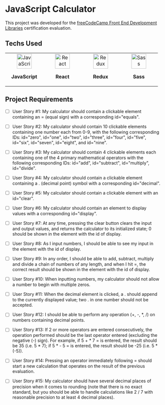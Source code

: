 # JavaScript Calculator

This project was developed for the [freeCodeCamp Front End Development Libraries](https://www.freecodecamp.org/learn/front-end-development-libraries/front-end-development-libraries-projects/build-a-javascript-calculator) certification evaluation.

## Techs Used

<table align="center">
  <tr>
    <td align="center" height="108" width="108">
      <img
          src="https://cdn.jsdelivr.net/gh/devicons/devicon/icons/javascript/javascript-plain.svg"
          width="48"
          height="48"
          alt="JavaScript"
        />
      <p><strong>JavaScript</strong></p>
    </td>
    <td align="center" height="108" width="108">
      <img
          src="https://cdn.jsdelivr.net/gh/devicons/devicon/icons/react/react-original.svg"
          width="48"
          height="48"
          alt="React"
        />
      <p><strong>React</strong></p>
    </td>
    <td align="center" height="108" width="108">
      <img
        src="https://cdn.jsdelivr.net/gh/devicons/devicon/icons/redux/redux-original.svg"
        width="48"
        height="48"
        alt="Redux"
      />
      <p><strong>Redux</strong></p>
    </td>
    <td align="center" height="108" width="108">
      <img
        src="https://cdn.jsdelivr.net/gh/devicons/devicon/icons/sass/sass-original.svg"
        width="48"
        height="48"
        alt="Sass"
      />
      <p><strong>Sass</strong></p>
    </td>
  </tr>
</table>

## Project Requirements

- [ ] User Story #1: My calculator should contain a clickable element containing an = (equal sign) with a corresponding id="equals".
- [ ] User Story #2: My calculator should contain 10 clickable elements containing one number each from 0-9, with the following corresponding IDs: id="zero", id="one", id="two", id="three", id="four", id="five", id="six", id="seven", id="eight", and id="nine".
- [ ] User Story #3: My calculator should contain 4 clickable elements each containing one of the 4 primary mathematical operators with the following corresponding IDs: id="add", id="subtract", id="multiply", id="divide".

- [ ] User Story #4: My calculator should contain a clickable element containing a . (decimal point) symbol with a corresponding id="decimal".

- [ ] User Story #5: My calculator should contain a clickable element with an id="clear".

- [ ] User Story #6: My calculator should contain an element to display values with a corresponding id="display".

- [ ] User Story #7: At any time, pressing the clear button clears the input and output values, and returns the calculator to its initialized state; 0 should be shown in the element with the id of display.

- [ ] User Story #8: As I input numbers, I should be able to see my input in the element with the id of display.

- [ ] User Story #9: In any order, I should be able to add, subtract, multiply and divide a chain of numbers of any length, and when I hit =, the correct result should be shown in the element with the id of display.

- [ ] User Story #10: When inputting numbers, my calculator should not allow a number to begin with multiple zeros.

- [ ] User Story #11: When the decimal element is clicked, a . should append to the currently displayed value; two . in one number should not be accepted.

- [ ] User Story #12: I should be able to perform any operation (+, -, *, /) on numbers containing decimal points.

- [ ] User Story #13: If 2 or more operators are entered consecutively, the operation performed should be the last operator entered (excluding the negative (-) sign). For example, if 5 + * 7 = is entered, the result should be 35 (i.e. 5 * 7); if 5 * - 5 = is entered, the result should be -25 (i.e. 5 * (-5)).

- [ ] User Story #14: Pressing an operator immediately following = should start a new calculation that operates on the result of the previous evaluation.

- [ ] User Story #15: My calculator should have several decimal places of precision when it comes to rounding (note that there is no exact standard, but you should be able to handle calculations like 2 / 7 with reasonable precision to at least 4 decimal places).